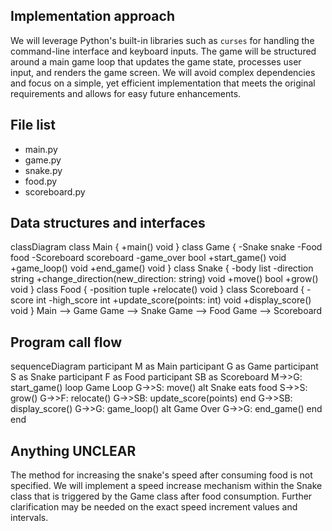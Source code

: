 ## Implementation approach

We will leverage Python's built-in libraries such as `curses` for handling the command-line interface and keyboard inputs. The game will be structured around a main game loop that updates the game state, processes user input, and renders the game screen. We will avoid complex dependencies and focus on a simple, yet efficient implementation that meets the original requirements and allows for easy future enhancements.

## File list

- main.py
- game.py
- snake.py
- food.py
- scoreboard.py

## Data structures and interfaces

classDiagram
    class Main {
        +main() void
    }
    class Game {
        -Snake snake
        -Food food
        -Scoreboard scoreboard
        -game_over bool
        +start_game() void
        +game_loop() void
        +end_game() void
    }
    class Snake {
        -body list
        -direction string
        +change_direction(new_direction: string) void
        +move() bool
        +grow() void
    }
    class Food {
        -position tuple
        +relocate() void
    }
    class Scoreboard {
        -score int
        -high_score int
        +update_score(points: int) void
        +display_score() void
    }
    Main --> Game
    Game --> Snake
    Game --> Food
    Game --> Scoreboard

## Program call flow

sequenceDiagram
    participant M as Main
    participant G as Game
    participant S as Snake
    participant F as Food
    participant SB as Scoreboard
    M->>G: start_game()
    loop Game Loop
        G->>S: move()
        alt Snake eats food
            S->>S: grow()
            G->>F: relocate()
            G->>SB: update_score(points)
        end
        G->>SB: display_score()
        G->>G: game_loop()
        alt Game Over
            G->>G: end_game()
        end
    end

## Anything UNCLEAR

The method for increasing the snake's speed after consuming food is not specified. We will implement a speed increase mechanism within the Snake class that is triggered by the Game class after food consumption. Further clarification may be needed on the exact speed increment values and intervals.

